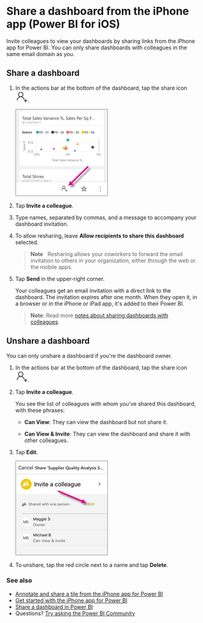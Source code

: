 <properties 
   pageTitle="Share a dashboard from the iPhone app"
   description="You can invite colleagues to view your dashboards by sharing links from the Power BI mobile app for iOS. Learn how"
   services="powerbi" 
   documentationCenter="" 
   authors="maggiesMSFT" 
   manager="mblythe" 
   backup=""
   editor=""
   tags=""
   qualityFocus="no"
   qualityDate=""/>
 
<tags
   ms.service="powerbi"
   ms.devlang="NA"
   ms.topic="article"
   ms.tgt_pltfrm="NA"
   ms.workload="powerbi"
   ms.date="10/03/2016"
   ms.author="maggies"/>
# Share a dashboard from the iPhone app (Power BI for iOS)

Invite colleagues to view your dashboards by sharing links from the iPhone app for Power BI. You can only share dashboards with colleagues in the same email domain as you.

## Share a dashboard

1.  In the actions bar at the bottom of the dashboard, tap the share icon ![](media/powerbi-mobile-share-a-dashboard-from-the-iphone-app/power-bi-iphone-share-dashboard-icon.png).

    ![](media/powerbi-mobile-share-a-dashboard-from-the-iphone-app/power-bi-iphone-dashboard-invite.png)

3.  Tap **Invite a colleague**.

2.  Type names, separated by commas, and a message to accompany your dashboard invitation.

3.  To allow resharing, leave **Allow recipients to share this dashboard** selected.

    >**Note**   Resharing allows your coworkers to forward the email invitation to others in your organization, either through the web or the mobile apps.

4.  Tap **Send** in the upper-right corner.

    Your colleagues get an email invitation with a direct link to the dashboard. The invitation expires after one month. When they open it, in a browser or in the iPhone or iPad app, it's added to their Power BI.

    >**Note**: Read more [notes about sharing dashboards with colleagues](powerbi-service-share-unshare-dashboard.md#notes-about-sharing).


## Unshare a dashboard

You can only unshare a dashboard if you're the dashboard owner.

1.  In the actions bar at the bottom of the dashboard, tap the share icon ![](media/powerbi-mobile-share-a-dashboard-from-the-iphone-app/power-bi-iphone-share-dashboard-icon.png).

3.  Tap **Invite a colleague**.

    You see the list of colleagues with whom you've shared this dashboard, with these phrases:

    -   **Can View**: They can view the dashboard but not share it.

    -   **Can View & Invite**: They can view the dashboard and share it with other colleagues.

2.  Tap **Edit**.

     ![](media/powerbi-mobile-share-a-dashboard-from-the-iphone-app/power-bi-iphone-edit-invite-dashboard.png)

3.  To unshare, tap the red circle next to a name and tap **Delete**.

### See also

- [Annotate and share a tile from the iPhone app for Power BI](powerbi-mobile-annotate-and-share-a-tile-from-the-iphone-app.md)
- [Get started with the iPhone app for Power BI](powerbi-mobile-iphone-app-get-started.md)
- [Share a dashboard in Power BI](powerbi-service-share-unshare-dashboard.md)
- Questions? [Try asking the Power BI Community](http://community.powerbi.com/)
